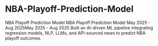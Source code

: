 # NBA-Playoff-Prediction-Model
 NBA Playoff Prediction Model NBA Playoff Prediction Model May 2025 - Aug 2025May 2025 - Aug 2025 Built an AI-driven ML pipeline integrating regression models, NLP, LLMs, and API-sourced news to predict NBA playoff outcomes.
